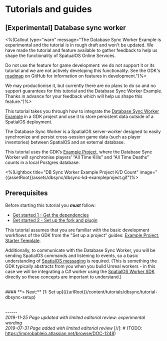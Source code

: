 # Tutorials and guides

## \[Experimental\] Database sync worker

<%(Callout type="warn" message="The Database Sync Worker Example is experimental and the tutorial is in rough draft and won't be updated. We have made the tutorial and feature available to gather feedback to help us shape the functionality of SpatualOS Online Services.

Do not use the feature for game development: we do not support it or its tutorial and we are not actively developing this functionality. See the GDK's [roadmap](https://github.com/spatialos/UnrealGDK/projects/1) on GitHub for information on features in development.")%>
  

We may productionise it, but currently there are no plans to do so and no support guarantees for this tutorial and the Database Sync Worker Example. Thanks in advance for your feedback which 
will help us shape this feature.")%>	

This tutorial takes you through how to integrate the [Database Sync Worker Example](https://github.com/spatialos/database-sync-worker) in a GDK project and use it to store persistent data outside of a SpatialOS deployment.

The Database Sync Worker is a SpatialOS server-worker designed to easily synchronize and persist cross-session game data (such as player inventories) between SpatialOS and an external database.

This tutorial uses the GDK’s [Example Project](https://github.com/spatialos/UnrealGDKExampleProject), where the Database Sync Worker will synchronise players’ “All Time Kills” and “All Time Deaths” counts in a local Postgres database.

<%(Lightbox title="DB Sync Worker Example Project K/D Count" image="{{assetRoot}}assets/dbsync/dbsync-kd-exampleproject.gif")%>

## Prerequisites

Before starting this tutorial you _**must**_ follow:

- [Get started 1 - Get the dependencies]({{urlRoot}}/content/get-started/dependencies)
- [Get started 2 - Set up the fork and plugin]({{urlRoot}}/content/get-started/build-unreal-fork)

This tutorial assumes that you are familiar with the basic development workflows of the GDK from the "Set up a project" guides: [Example Project]({{urlRoot}}/content/get-started/example-project/exampleproject-intro), [Starter Template]({{urlRoot}}/content/get-started/starter-template/get-started-template-intro).

Additionally, to communicate with the Database Sync Worker, you will be sending SpatialOS commands and listening to events, so a basic understanding of [SpatialOS messaging](https://docs.improbable.io/reference/latest/shared/design/object-interaction) is required.
(This is something the GDK typically abstracts from you when you build Unreal workers - in this case we will be integrating a C# worker using the [SpatialOS Worker SDK](https://docs.improbable.io/reference/latest/shared/glossary#worker-sdk) directly so these concepts are important to understand.)

</br>
#### **> Next:** [1: Set up]({{urlRoot}}/content/tutorials/dbsync/tutorial-dbsync-setup)
</br>

<br/>------<br/>
_2019-11-25 Page updated with limited editorial review: experimental wording_<br/>
_2019-07-31 Page added with limited editorial review_
[//]: # (TODO: https://improbableio.atlassian.net/browse/DOC-1248)
